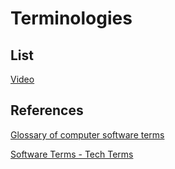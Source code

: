 
# Terminologies

## List

[Video](video_terms.md)




## References

[Glossary of computer software terms](https://en.wikipedia.org/wiki/Glossary_of_computer_software_terms)

[Software Terms - Tech Terms](https://techterms.com/category/software)

